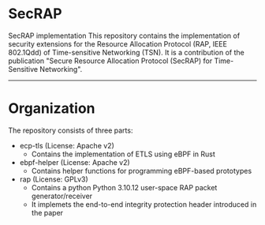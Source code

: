 # SecRAP
SecRAP implementation
This repository contains the implementation of security extensions for the Resource Allocation Protocol (RAP, IEEE 802.1Qdd) of Time-sensitive Networking (TSN).
It is a contribution of the publication "Secure Resource Allocation Protocol (SecRAP) for Time-Sensitive Networking".

***

# Organization
The repository consists of three parts:
- ecp-tls (License: Apache v2)
  - Contains the implementation of ETLS using eBPF in Rust
- ebpf-helper (License: Apache v2)
  - Contains helper functions for programming eBPF-based prototypes
- rap (License: GPLv3)
  - Contains a python Python 3.10.12 user-space RAP packet generator/receiver
  - It implemets the end-to-end integrity protection header introduced in the paper
  
 

